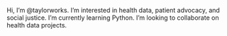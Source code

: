 Hi, I’m @taylorworks. I’m interested in health data, patient advocacy, and social justice. I’m currently learning Python. I’m looking to collaborate on health data projects.


<!---
taylorworks/taylorworks is a ✨ special ✨ repository because its `README.md` (this file) appears on your GitHub profile.
You can click the Preview link to take a look at your changes.
--->
